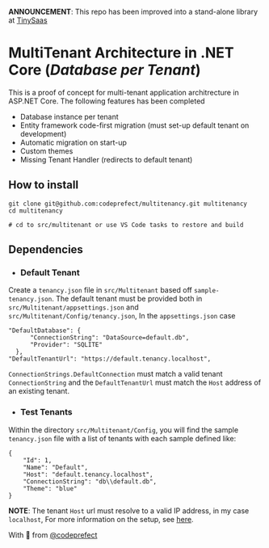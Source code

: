 **ANNOUNCEMENT**: This repo has been improved into a stand-alone library at [TinySaas](https://github.com/codeaisy/tinysaas)

# MultiTenant Architecture in .NET Core (*Database per Tenant*)

This is a proof of concept for multi-tenant application architrecture in ASP.NET Core.
The following features has been completed

* Database instance per tenant
* Entity framework code-first migration (must set-up default tenant on development)
* Automatic migration on start-up
* Custom themes
* Missing Tenant Handler (redirects to default tenant)

## How to install

```[bash]
git clone git@github.com:codeprefect/multitenancy.git multitenancy
cd multitenancy

# cd to src/multitenant or use VS Code tasks to restore and build
```

## Dependencies

* ### Default Tenant

Create a `tenancy.json` file in `src/Multitenant` based off `sample-tenancy.json`.
The default tenant must be provided both in `src/Multitenant/appsettings.json` and `src/Multitenant/Config/tenancy.json`, In the `appsettings.json` case

```[json]
"DefaultDatabase": {
      "ConnectionString": "DataSource=default.db",
      "Provider": "SQLITE"
  },
"DefaultTenantUrl": "https://default.tenancy.localhost",
```

`ConnectionStrings.DefaultConnection` must match a valid tenant `ConnectionString` and the `DefaultTenantUrl` must match the `Host` address of an existing tenant.

* ### Test Tenants

Within the directory `src/Multitenant/Config`, you will find the sample `tenancy.json` file with a list of tenants with each sample defined like:

```[json]
{
    "Id": 1,
    "Name": "Default",
    "Host": "default.tenancy.localhost",
    "ConnectionString": "db\\default.db",
    "Theme": "blue"
}
```

**NOTE**: The tenant `Host` url must resolve to a valid IP address, in my case `localhost`, For more information on the setup, see [here](https://7labs.io/tips-tricks/how-to-set-up-your-own-custom-domain-on-localhost.html).

With &#x1F493; from [@codeprefect](https://gihub.com/codeprefect)
